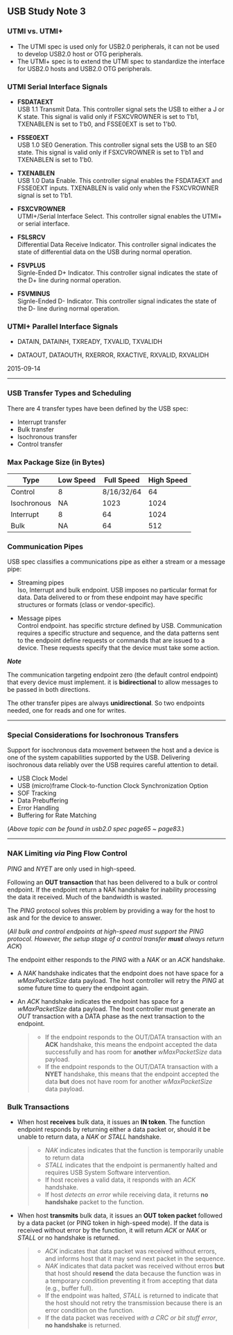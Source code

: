 ## USB Study Note 3 ##


### UTMI vs. UTMI+

* The UTMI spec is used only for USB2.0 peripherals, it can not be used to develop USB2.0 host or OTG peripherals.
* The UTMI+ spec is to extend the UTMI spec to standardize the interface for USB2.0 hosts and USB2.0 OTG peripherals.


### UTMI Serial Interface Signals

* **FSDATAEXT**   
    USB 1.1 Transmit Data. This controller signal sets the USB to either a J or K state. This signal is valid only if FSXCVROWNER is set to 1'b1, TXENABLEN is set to 1'b0, and FSSE0EXT is set to 1'b0.

* **FSSE0EXT**    
    USB 1.0 SE0 Generation. This controller signal sets the USB to an SE0 state. This signal is valid only if FSXCVROWNER is set to 1'b1 and TXENABLEN is set to 1'b0.

* **TXENABLEN**    
    USB 1.0 Data Enable. This controller signal enables the FSDATAEXT and FSSE0EXT inputs. TXENABLEN is valid only when the FSXCVROWNER signal is set to 1'b1.

* **FSXCVROWNER**  
    UTMI+/Serial Interface Select. This controller signal enables the UTMI+ or serial interface.

* **FSLSRCV**   
    Differential Data Receive Indicator. This controller signal indicates the state of differential data on the USB during normal operation.

* **FSVPLUS**   
    Signle-Ended D+ Indicator. This controller signal indicates the state of the D+ line during normal operation.

* **FSVMINUS**   
    Signle-Ended D- Indicator. This controller signal indicates the state of the D- line during normal operation.


### UTMI+ Parallel Interface Signals

* DATAIN, DATAINH, TXREADY, TXVALID, TXVALIDH

* DATAOUT, DATAOUTH, RXERROR, RXACTIVE, RXVALID, RXVALIDH


2015-09-14


------

### USB Transfer Types and Scheduling

There are 4 transfer types have been defined by the USB spec:

* Interrupt transfer
* Bulk transfer
* Isochronous transfer
* Control transfer


### Max Package Size (in Bytes)

|Type           | Low Speed | Full Speed    | High Speed |        
|---------------|-----------|---------------|------------|     
|Control        |   8       |   8/16/32/64  |   64       |    
|Isochronous    |   NA      |   1023        |   1024     |     
|Interrupt      |   8       |   64          |   1024     |    
|Bulk           |   NA      |   64          |   512      |    


### Communication Pipes

USB spec classifies a communications pipe as either a stream or a message pipe:

* Streaming pipes    
    Iso, Interrupt and bulk endpoint. USB imposes no particular format for data. Data delivered to or from these endpoint may have specific structures or formats (class or vendor-specific).

* Message pipes    
    Control endpoint. has specific strcture defined by USB. Communication requires a specific structure and sequence, and the data patterns sent to the endpoint define requests or commands that are issued to a device. These requests specify that the device must take some action.

**_Note_**   

The communication targeting endpoint zero (the default control endpoint) that every device must implement. it is **bidirectional** to allow messages to be passed in both directions.

The other transfer pipes are always **unidirectional**. So two endpoints needed, one for reads and one for writes.

------

### Special Considerations for Isochronous Transfers

Support for isochronous data movement between the host and a device is one of the system capabilities supported by the USB. Delivering isochronous data reliably over the USB requires careful attention to detail.

* USB Clock Model
* USB (micro)frame Clock-to-function Clock Synchronization Option
* SOF Tracking
* Data Prebuffering
* Error Handling
* Buffering for Rate Matching

(_Above topic can be found in usb2.0 spec page65 ~ page83._)


------

### NAK Limiting *via* Ping Flow Control

*PING* and *NYET* are only used in high-speed.

Following an **OUT transaction** that has been delivered to a bulk or control endpoint. If the endpoint return a NAK handshake for inability processing the data it received. Much of the bandwidth is wasted.

The *PING* protocol solves this problem by providing a way for the host to ask and for the device to answer.

(*All bulk and control endpoints at high-speed must support the PING protocol. However, the setup stage of a control transfer **must** always return ACK*)

The endpoint either responds to the *PING* with a *NAK* or an *ACK* handshake.

* A *NAK* handshake indicates that the endpoint does not have space for a *wMaxPacketSize* data payload. The host controller will retry the *PING* at some future time to query the endpoint again.

* An *ACK* handshake indicates the endpoint has space for a *wMaxPacketSize* data payload. The host controller must generate an *OUT* transaction with a DATA phase as the next transaction to the endpoint.
	>* If the endpoint responds to the OUT/DATA transaction with an **ACK** handshake, this means the endpoint accepted the data successfully and has room for **another** *wMaxPacketSize* data payload.
	>* If the endpoint responds to the OUT/DATA transaction with a **NYET** handshake, this means that the endpoint accepted the data **but** does not have room for another *wMaxPacketSize* data payload.
 

### Bulk Transactions

* When host **receives** bulk data, it issues an **IN token**. The function endpoint responds by returning either a data packet or, should it be unable to return data, a _NAK_ or _STALL_ handshake.
	>* _NAK_ indicates indicates that the function is temporarily unable to return data
	>* _STALL_ indicates that the endpoint is permanently halted and requires USB System Software intervention.
	>* If host receives a valid data, it responds with an _ACK_ handshake.
	>* If host _detects an error_ while receiving data, it returns **no handshake** packet to the function.

* When host **transmits** bulk data, it issues an **OUT token packet** followed by a data packet (or PING token in high-speed mode). If the data is received without error by the function, it will return _ACK_ or _NAK_ or _STALL_ or no handshake is returned.
	>* _ACK_ indicates that data packet was received without errors, and informs host that it may send next packet in the sequence.
	>* _NAK_ indicates that data packet was received without erros **but** that host should **resend** the data because the function was in a temporary condition preventing it from accepting that data (e.g., buffer full).
	>* If the endpoint was halted, _STALL_ is returned to indicate that the host should not retry the transmission because there is an error condition on the function.
	>* If the data packet was received _with a CRC or bit stuff error_, **no handshake** is returned.
	

###

 
